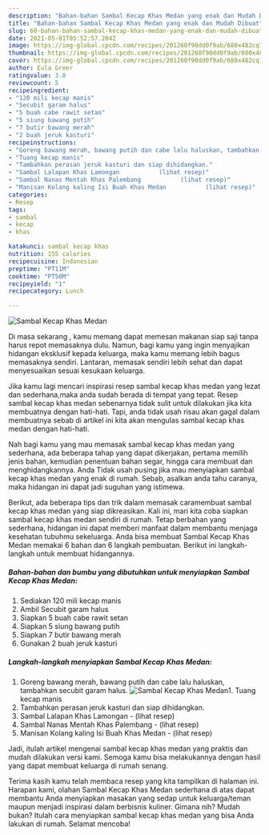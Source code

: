 ```yaml
---
description: "Bahan-bahan Sambal Kecap Khas Medan yang enak dan Mudah Dibuat"
title: "Bahan-bahan Sambal Kecap Khas Medan yang enak dan Mudah Dibuat"
slug: 60-bahan-bahan-sambal-kecap-khas-medan-yang-enak-dan-mudah-dibuat
date: 2021-05-01T05:52:57.204Z
image: https://img-global.cpcdn.com/recipes/201260f90dd0f9ab/680x482cq70/sambal-kecap-khas-medan-foto-resep-utama.jpg
thumbnail: https://img-global.cpcdn.com/recipes/201260f90dd0f9ab/680x482cq70/sambal-kecap-khas-medan-foto-resep-utama.jpg
cover: https://img-global.cpcdn.com/recipes/201260f90dd0f9ab/680x482cq70/sambal-kecap-khas-medan-foto-resep-utama.jpg
author: Eula Greer
ratingvalue: 3.8
reviewcount: 5
recipeingredient:
- "120 mili kecap manis"
- "Secubit garam halus"
- "5 buah cabe rawit setan"
- "5 siung bawang putih"
- "7 butir bawang merah"
- "2 buah jeruk kasturi"
recipeinstructions:
- "Goreng bawang merah, bawang putih dan cabe lalu haluskan, tambahkan secubit garam halus."
- "Tuang kecap manis"
- "Tambahkan perasan jeruk kasturi dan siap dihidangkan."
- "Sambal Lalapan Khas Lamongan           (lihat resep)"
- "Sambal Nanas Mentah Khas Palembang           (lihat resep)"
- "Manisan Kolang kaling Isi Buah Khas Medan           (lihat resep)"
categories:
- Resep
tags:
- sambal
- kecap
- khas

katakunci: sambal kecap khas 
nutrition: 155 calories
recipecuisine: Indonesian
preptime: "PT11M"
cooktime: "PT50M"
recipeyield: "1"
recipecategory: Lunch

---
```



![Sambal Kecap Khas Medan](https://img-global.cpcdn.com/recipes/201260f90dd0f9ab/680x482cq70/sambal-kecap-khas-medan-foto-resep-utama.jpg)

Di masa  sekarang , kamu memang dapat memesan makanan siap saji tanpa harus repot memasaknya dulu. Namun, bagi kamu yang ingin menyajikan hidangan eksklusif kepada keluarga, maka kamu memang lebih bagus memasaknya sendiri. Lantaran, memasak sendiri lebih sehat dan dapat menyesuaikan sesuai kesukaan keluarga.

Jika kamu lagi mencari inspirasi resep sambal kecap khas medan yang lezat dan sederhana,maka anda sudah berada di tempat yang tepat. Resep sambal kecap khas medan  sebenarnya tidak sulit untuk dilakukan jika kita membuatnya dengan hati-hati. Tapi, anda tidak usah risau akan gagal dalam membuatnya 
sebab di artikel ini kita akan mengulas sambal kecap khas medan dengan hati-hati.  



Nah bagi kamu yang mau memasak sambal kecap khas medan yang sederhana, ada beberapa tahap yang dapat dikerjakan, pertama memilih jenis bahan, kemudian penentuan bahan segar, hingga cara membuat dan menghidangkannya. Anda Tidak usah pusing jika mau menyiapkan sambal kecap khas medan yang enak di rumah. Sebab, asalkan anda  tahu caranya, maka hidangan ini dapat jadi suguhan yang istimewa.

Berikut, ada beberapa tips dan trik dalam memasak caramembuat sambal kecap khas medan yang siap dikreasikan. Kali ini, mari kita coba siapkan sambal kecap khas medan sendiri di rumah. Tetap berbahan yang sederhana, hidangan ini dapat memberi manfaat dalam membantu menjaga kesehatan tubuhmu sekeluarga. Anda bisa membuat Sambal Kecap Khas Medan memakai 6 bahan dan 6 langkah pembuatan. Berikut ini langkah-langkah untuk membuat hidangannya.

<!--inarticleads1-->

##### Bahan-bahan dan bumbu yang dibutuhkan untuk menyiapkan Sambal Kecap Khas Medan:

1. Sediakan 120 mili kecap manis
1. Ambil Secubit garam halus
1. Siapkan 5 buah cabe rawit setan
1. Siapkan 5 siung bawang putih
1. Siapkan 7 butir bawang merah
1. Gunakan 2 buah jeruk kasturi




<!--inarticleads2-->

##### Langkah-langkah menyiapkan Sambal Kecap Khas Medan:

1. Goreng bawang merah, bawang putih dan cabe lalu haluskan, tambahkan secubit garam halus.
<img src="https://img-global.cpcdn.com/steps/008bc2df1cafc3dc/160x128cq70/sambal-kecap-khas-medan-langkah-memasak-1-foto.jpg" alt="Sambal Kecap Khas Medan">1. Tuang kecap manis
1. Tambahkan perasan jeruk kasturi dan siap dihidangkan.
1. Sambal Lalapan Khas Lamongan -           (lihat resep)
1. Sambal Nanas Mentah Khas Palembang -           (lihat resep)
1. Manisan Kolang kaling Isi Buah Khas Medan -           (lihat resep)




Jadi, itulah artikel mengenai  sambal kecap khas medan  yang praktis dan mudah dilakukan versi kami. Semoga kamu bisa melakukannya dengan hasil yang dapat membuat keluarga di rumah senang. 

Terima kasih kamu telah membaca resep yang kita tampilkan di halaman ini. Harapan kami, olahan  Sambal Kecap Khas Medan sederhana di atas dapat membantu Anda menyiapkan masakan yang sedap untuk keluarga/teman maupun menjadi inspirasi dalam berbisnis kuliner. Gimana nih? Mudah bukan? Itulah cara menyiapkan sambal kecap khas medan yang bisa Anda lakukan di rumah. Selamat mencoba!


